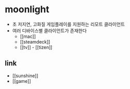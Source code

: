 # moonlight
- 초 저지연, 고화질 게임플레이를 지원하는 리모트 클라이언트
- 여러 디바이스별 클라이언트가 존재한다
  - [[mac]]
  - [[steamdeck]]
  - [[tv]] - [[tizen]]

## link
- [[sunshine]]
- [[game]]
